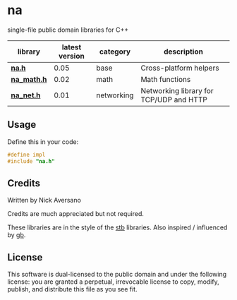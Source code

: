 # na

single-file public domain libraries for C++

library                         | latest version | category    | description
--------------------------------|----------------|-------------|-------------
[**na.h**](./na.h)              | 0.05           | base        | Cross-platform helpers
[**na_math.h**](./na_math.h)    | 0.02           | math        | Math functions
[**na_net.h**](./na_net.h)      | 0.01           | networking  | Networking library for TCP/UDP and HTTP

## Usage

Define this in your code:
```c
#define impl
#include "na.h"
```


## Credits

Written by Nick Aversano

Credits are much appreciated but not required.

These libraries are in the style of the [stb](https://github.com/nothings/stb) libraries.
Also inspired / influenced by [gb](https://github.com/gingerBill/gb).

## License

This software is dual-licensed to the public domain and under the following
license: you are granted a perpetual, irrevocable license to copy, modify,
publish, and distribute this file as you see fit.
